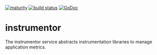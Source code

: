 [![maturity](https://img.shields.io/badge/status-alpha-red.svg)](https://github.com/the-anna-project/instrumentor) [![build status](https://travis-ci.org/the-anna-project/instrumentor.svg?branch=master)](https://travis-ci.org/the-anna-project/instrumentor) [![GoDoc](https://godoc.org/github.com/the-anna-project/instrumentor?status.svg)](http://godoc.org/github.com/the-anna-project/instrumentor)

# instrumentor
The instrumentor service abstracts instrumentation libraries to manage
application metrics.
